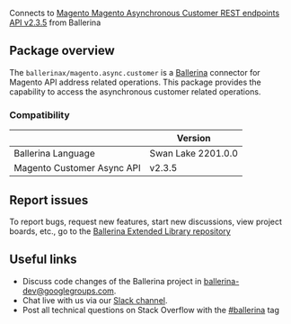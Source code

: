 Connects to [Magento Magento Asynchronous Customer REST endpoints API v2.3.5](https://devdocs.magento.com/guides/v2.4/get-started/rest_front.html) from Ballerina

## Package overview
The `ballerinax/magento.async.customer` is a [Ballerina](https://ballerina.io/) connector for Magento API address related operations.
This package provides the capability to access the asynchronous customer related operations.

### Compatibility
|                           | Version           |
|---------------------------|-------------------|
| Ballerina Language        | Swan Lake 2201.0.0| 
| Magento Customer Async API| v2.3.5            |

## Report issues
To report bugs, request new features, start new discussions, view project boards, etc., go to the [Ballerina Extended Library repository](https://github.com/ballerina-platform/ballerina-extended-library)

## Useful links
- Discuss code changes of the Ballerina project in [ballerina-dev@googlegroups.com](mailto:ballerina-dev@googlegroups.com).
- Chat live with us via our [Slack channel](https://ballerina.io/community/slack/).
- Post all technical questions on Stack Overflow with the [#ballerina](https://stackoverflow.com/questions/tagged/ballerina) tag
